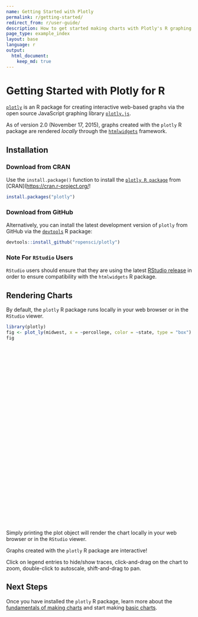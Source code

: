 ```yaml
---
name: Getting Started with Plotly
permalink: r/getting-started/
redirect_from: r/user-guide/
description: How to get started making charts with Plotly's R graphing library.
page_type: example_index
layout: base
language: r
output:
  html_document:
    keep_md: true
---
```




# Getting Started with Plotly for R

[`plotly`](https://github.com/ropensci/plotly) is an R package for creating interactive web-based graphs via the open source JavaScript graphing library [`plotly.js`](http://plot.ly/javascript).

As of version 2.0 (November 17, 2015), graphs created with the `plotly` R package are rendered *locally* through the [`htmlwidgets`](http://www.htmlwidgets.org/) framework.

## Installation

### Download from CRAN

Use the `install.package()` function to install the [`plotly R package`](https://cran.r-project.org/web/packages/plotly/index.html) from [CRAN](https://cran.r-project.org/!

```r
install.packages("plotly")
```

### Download from GitHub

Alternatively, you can install the latest development version of `plotly` from GitHub via the [`devtools`](https://cran.r-project.org/web/packages/devtools/index.html) R package:

```r
devtools::install_github("ropensci/plotly")
```

### Note For `RStudio` Users

`RStudio` users should ensure that they are using the latest [RStudio release](https://www.rstudio.com/products/rstudio/download/) in order to ensure compatibility with the `htmlwidgets` R package.

## Rendering Charts

By default, the `plotly` R package runs locally in your web browser or in the `RStudio` viewer.


```r
library(plotly)
fig <- plot_ly(midwest, x = ~percollege, color = ~state, type = "box")
fig
```

<div id="htmlwidget-eccafc61bb62b379e0b8" style="width:672px;height:480px;" class="plotly html-widget"></div>
<script type="application/json" data-for="htmlwidget-eccafc61bb62b379e0b8">{"x":{"visdat":{"285953542a8e":["function () ","plotlyVisDat"]},"cur_data":"285953542a8e","attrs":{"285953542a8e":{"x":{},"color":{},"alpha_stroke":1,"sizes":[10,100],"spans":[1,20],"type":"box"}},"layout":{"margin":{"b":40,"l":60,"t":25,"r":10},"xaxis":{"domain":[0,1],"automargin":true,"title":"percollege"},"yaxis":{"domain":[0,1],"automargin":true},"hovermode":"closest","showlegend":true},"source":"A","config":{"showSendToCloud":false},"data":[{"fillcolor":"rgba(102,194,165,0.5)","x":[19.6313918,11.2433076,17.0338194,17.2789539,14.475999,18.9046238,11.9173877,16.1971209,14.1076487,41.2958081,13.567226,15.1108627,13.6830103,15.3874693,25.1750412,28.0181167,16.9858076,14.5978891,32.835928,16.1959601,16.8685259,42.7688669,16.8399327,16.9356446,20.2751964,13.6029941,17.8273561,14.7056662,15.5321976,11.3675214,13.0495464,18.3778784,14.0467657,20.6605223,14.3184422,13.7735504,18.7236334,15.1666829,36.6436653,15.0256035,18.3698955,14.7583093,16.4133528,14.3524363,27.5938834,17.6409622,24.8893485,19.3436365,37.8340529,16.8995267,14.5388128,18.476678,14.5031437,17.9492226,27.9280239,28.0541488,33.8185507,19.8618556,14.0083929,19.6994744,16.4493851,17.5348837,13.5054525,14.034565,18.511502,16.4744211,19.9206186,11.723732,20.7244228,15.7185951,18.7793745,25.838414,13.5622441,22.011857,12.1742809,14.2502659,14.3687708,16.5212794,12.7412789,21.5077402,21.3007289,21.184251,15.4883463,28.9881549,14.6365422,13.0760986,15.9511699,16.8789809,19.8795753,20.0448263,17.8795898,17.0571729,24.7300469,20.4582651,15.9600242,15.6807027,15.9287398,16.5530497,24.7568609,21.0595616,22.652364,22.8052176],"type":"box","orientation":"h","name":"IL","marker":{"color":"rgba(102,194,165,1)","line":{"color":"rgba(102,194,165,1)"}},"line":{"color":"rgba(102,194,165,1)"},"xaxis":"x","yaxis":"y","frame":null},{"fillcolor":"rgba(252,141,98,0.5)","x":[16.1156797,27.3597862,22.8468145,13.4643978,12.9819635,27.8306241,19.8002103,15.4562536,13.2149823,16.8123574,14.1137248,16.045283,8.54375099,13.2391267,15.5742757,13.9213675,15.581854,21.1970145,17.1676628,18.3723425,11.4249881,20.5498928,11.1452991,12.9935988,13.929867,15.50432,15.5381671,14.9522958,42.1311499,20.4899394,13.1074407,24.2200345,13.2576823,20.2298144,16.9731386,13.1423129,14.8558462,12.771798,17.5460903,10.1458975,22.308069,19.9757478,19.2629151,11.1118012,17.6686138,17.1792531,13.1476522,16.401998,26.7446886,17.7775263,13.5396226,14.4075703,37.7422954,16.9252277,14.6798142,12.1746236,12.6387629,10.7029216,9.78827088,11.1649179,14.6129001,11.0422948,13.842852,24.455887,17.2106825,14.1710559,15.734664,12.6200972,13.5281456,12.8463697,24.611669,10.5895865,14.7000195,14.1338236,10.0140252,18.6080204,15.4816696,9.47158524,36.2454446,15.4219389,12.6449852,21.7585174,12.2726866,22.7230118,16.0805162,13.399963,23.8155668,10.8145974,15.5891252,18.5655038,16.5838347,15.809776],"type":"box","orientation":"h","name":"IN","marker":{"color":"rgba(252,141,98,1)","line":{"color":"rgba(252,141,98,1)"}},"line":{"color":"rgba(252,141,98,1)"},"xaxis":"x","yaxis":"y","frame":null},{"fillcolor":"rgba(141,160,203,0.5)","x":[14.1150923,16.2755866,18.0660208,18.9337962,19.039803,11.8278471,14.5760743,17.2519754,18.2258245,21.4208568,23.742011,16.066702,21.4885192,15.8443516,22.6527251,14.6477089,16.9397657,12.0419487,22.8647363,18.7787018,18.912404,20.4206544,26.9787819,26.8725681,20.1454244,11.4331387,21.1730815,30.9753249,16.4441292,16.4684698,24.7650877,14.3082727,36.7600619,15.116835,16.2342399,15.4575777,27.2497358,21.2057826,34.5571857,11.4555097,28.6383762,14.4522145,11.3134379,16.1542355,32.5963872,18.7880617,27.5866359,14.4056678,15.2878703,20.6866911,16.2528217,26.763554,18.5401286,25.0460405,15.084171,35.6088365,13.280021,17.4296096,14.160017,13.4575569,19.0433213,15.6946934,36.9635114,16.9024096,11.6568382,15.9567602,13.6658394,12.9210381,20.0211305,26.9656935,13.8933764,13.363353,19.7081294,17.641192,17.0117257,13.7970398,14.5667198,17.2912268,14.1243101,17.8047443,48.0785102,19.4104036,18.2322106],"type":"box","orientation":"h","name":"MI","marker":{"color":"rgba(141,160,203,1)","line":{"color":"rgba(141,160,203,1)"}},"line":{"color":"rgba(141,160,203,1)"},"xaxis":"x","yaxis":"y","frame":null},{"fillcolor":"rgba(231,138,195,0.5)","x":[8.74173036,17.3660604,17.2669455,13.2435395,29.1494085,16.1764706,14.1576729,11.4336901,24.2252343,11.323289,13.9121748,17.784992,19.6893454,15.7631208,13.0905778,11.6793426,14.258027,25.0853882,13.475094,18.1881619,31.5940573,18.7380268,21.0773874,11.8740898,32.204593,16.4765579,14.9341366,31.6279977,31.956732,13.5143719,29.7883109,24.4504965,16.0309861,10.5537945,15.2589751,12.3112711,12.85435,9.33070866,13.4497842,10.9845318,13.8431503,16.771139,23.6828055,12.2083684,18.1793685,13.3233757,18.8616572,23.5504285,13.3788082,18.1757973,15.0270375,23.7026065,11.677498,14.1000841,19.2777119,10.513927,26.5504804,11.3808463,12.1051405,15.3234543,8.84588804,19.338309,11.4884393,10.1076709,13.0943276,12.4445328,21.8818751,11.233264,15.7080088,16.7975615,14.1156575,16.2824097,13.7772608,15.6221022,17.3762105,18.9896041,24.7331393,15.5998451,13.0834179,16.9825108,15.1100169,7.91325578,24.4193518,19.0096756,18.4454309,14.4987147,29.0951102,13.7107444],"type":"box","orientation":"h","name":"OH","marker":{"color":"rgba(231,138,195,1)","line":{"color":"rgba(231,138,195,1)"}},"line":{"color":"rgba(231,138,195,1)"},"xaxis":"x","yaxis":"y","frame":null},{"fillcolor":"rgba(166,216,84,0.5)","x":[12.4274917,18.3200156,19.425147,25.8228923,26.2931785,17.9412424,13.6760641,19.7803247,18.1533363,13.84631,20.852313,16.599469,43.6264509,15.9254638,22.4883413,20.9940872,26.2870159,29.8544673,15.6035329,20.8318653,13.5699001,21.6803841,19.8751776,17.3050671,20.483251,18.7317293,15.3240741,22.1656323,14.3912738,20.3282422,14.3909586,30.4885126,16.4620371,13.6317946,17.4417943,19.0711481,21.877375,15.4275441,14.0016473,7.33610822,25.3558337,17.3724213,13.4311741,21.9338239,24.8578251,37.4197798,15.7492355,24.464372,18.5920497,24.6343275,15.527175,22.9065131,17.4993368,19.9064402,16.7559769,28.5880867,19.833921,17.9479167,14.8077953,20.8371926,15.0650908,17.5516579,18.9421311,19.2118611,23.1569039,19.0168872,23.3909001,35.3967841,16.5498688,15.064584,24.9955036,21.6663817],"type":"box","orientation":"h","name":"WI","marker":{"color":"rgba(166,216,84,1)","line":{"color":"rgba(166,216,84,1)"}},"line":{"color":"rgba(166,216,84,1)"},"xaxis":"x","yaxis":"y","frame":null}],"highlight":{"on":"plotly_click","persistent":false,"dynamic":false,"selectize":false,"opacityDim":0.2,"selected":{"opacity":1},"debounce":0},"shinyEvents":["plotly_hover","plotly_click","plotly_selected","plotly_relayout","plotly_brushed","plotly_brushing","plotly_clickannotation","plotly_doubleclick","plotly_deselect","plotly_afterplot","plotly_sunburstclick"],"base_url":"https://plot.ly"},"evals":[],"jsHooks":[]}</script>

Simply printing the plot object will render the chart locally in your web browser or in the `RStudio` viewer.

Graphs created with the `plotly` R package are interactive!

Click on legend entries to hide/show traces, click-and-drag on the chart to zoom, double-click to autoscale, shift-and-drag to pan.

## Next Steps

Once you have installed the `plotly` R package, learn more about the [fundamentals of making charts](https://plot.ly/r/plotly-fundamentals/) and start making [basic charts](https://plot.ly/r/basic-charts/).
